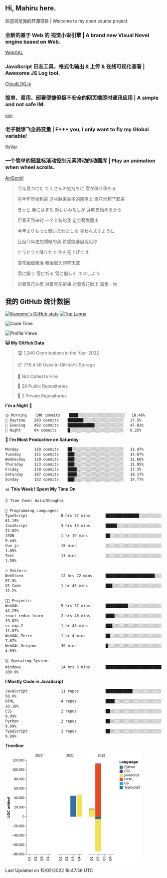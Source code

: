 ## Hi, Mahiru here.

欢迎浏览我的开源项目 | Welcome to my open source project.

### 全新的基于 Web 的 视觉小说引擎 | A brand new Visual Novel engine based on Web.

[WebGAL](https://github.com/MakinoharaShoko/WebGAL)

### JavaScript 日志工具，格式化输出 & 上传 & 在线可视化查看 | Awesome JS Log tool.

[CloudLOG.js](https://github.com/MakinoharaShoko/CloudLog.JS)

### 简单、易用、部署便捷但极不安全的网页端即时通讯应用 | A simple and not safe IM.

[eim](https://github.com/MakinoharaShoko/eim)

### 老子就想飞全局变量 | F*** you, I only want to fly my Global variable!

[flyVar](https://github.com/MakinoharaShoko/flyVar)

### 一个简单的随鼠标滚动控制元素滑动的动画库 | Play an animation when wheel scrolls.

[AniScroll](https://github.com/MakinoharaShoko/AniScroll)

> 今年見つけた たくさんの気持ちに 雪が降り積もる  
> 
> 在今年所找到的 这些越来越多的感觉上 雪花堆积了起来  
> 
> きっと 春にはまた 新しいわたしが 芽吹き始めるから  
> 
> 但春天到来时 一个全新的我 定会萌发而出  
> 
> 今年よりもっと輝いたわたしを 見せれますように  
> 
> 比起今年更加耀眼的我 希望能够展现给你  
> 
> ヒラヒラと降りだす 空を見上げては  
> 
> 雪花缓缓飘落 我抬起头仰望天空  
> 
> 雪に願う 雪に祈る 雪に優しく キスしよう  
> 
> 对着雪花许愿 对着雪花祈祷 对着雪花献上 温柔一吻

## 我的 GitHub 统计数据

[![Kamome's GitHub stats](https://github-readme-stats.vercel.app/api?username=MakinoharaShoko)](https://github.com/anuraghazra/github-readme-stats)
[![Top Langs](https://github-readme-stats.vercel.app/api/top-langs/?username=MakinoharaShoko&layout=compact)](https://github.com/anuraghazra/github-readme-stats)

<!--
**MakinoharaShoko/MakinoharaShoko** is a ✨ _special_ ✨ repository because its `README.md` (this file) appears on your GitHub profile.

Here are some ideas to get you started:

- 🔭 I’m currently working on ...
- 🌱 I’m currently learning ...
- 👯 I’m looking to collaborate on ...
- 🤔 I’m looking for help with ...
- 💬 Ask me about ...
- 📫 How to reach me: ...
- 😄 Pronouns: ...
- ⚡ Fun fact: ...
-->

<!--START_SECTION:waka-->
![Code Time](http://img.shields.io/badge/Code%20Time-0%20secs-blue)

![Profile Views](http://img.shields.io/badge/Profile%20Views-37-blue)

**🐱 My GitHub Data** 

> 🏆 1,240 Contributions in the Year 2022
 > 
> 📦 776.4 kB Used in GitHub's Storage 
 > 
> 🚫 Not Opted to Hire
 > 
> 📜 28 Public Repositories 
 > 
> 🔑 2 Private Repositories  
 > 
**I'm a Night 🦉** 

```text
🌞 Morning    190 commits    ████░░░░░░░░░░░░░░░░░░░░░   18.46% 
🌆 Daytime    283 commits    ███████░░░░░░░░░░░░░░░░░░   27.5% 
🌃 Evening    492 commits    ████████████░░░░░░░░░░░░░   47.81% 
🌙 Night      64 commits     █░░░░░░░░░░░░░░░░░░░░░░░░   6.22%

```
📅 **I'm Most Productive on Saturday** 

```text
Monday       118 commits    ██░░░░░░░░░░░░░░░░░░░░░░░   11.47% 
Tuesday      151 commits    ███░░░░░░░░░░░░░░░░░░░░░░   14.67% 
Wednesday    120 commits    ███░░░░░░░░░░░░░░░░░░░░░░   11.66% 
Thursday     123 commits    ███░░░░░░░░░░░░░░░░░░░░░░   11.95% 
Friday       178 commits    ████░░░░░░░░░░░░░░░░░░░░░   17.3% 
Saturday     187 commits    ████░░░░░░░░░░░░░░░░░░░░░   18.17% 
Sunday       152 commits    ███░░░░░░░░░░░░░░░░░░░░░░   14.77%

```


📊 **This Week I Spent My Time On** 

```text
⌚︎ Time Zone: Asia/Shanghai

💬 Programming Languages: 
TypeScript               8 hrs 37 mins       ███████████████░░░░░░░░░░   61.19% 
JavaScript               3 hrs 13 mins       █████░░░░░░░░░░░░░░░░░░░░   22.82% 
JSON                     1 hr 19 mins        ██░░░░░░░░░░░░░░░░░░░░░░░   9.44% 
Vue.js                   15 mins             ░░░░░░░░░░░░░░░░░░░░░░░░░   1.85% 
Text                     13 mins             ░░░░░░░░░░░░░░░░░░░░░░░░░   1.58%

🔥 Editors: 
WebStorm                 12 hrs 22 mins      ██████████████████████░░░   87.8% 
VS Code                  1 hr 43 mins        ███░░░░░░░░░░░░░░░░░░░░░░   12.2%

🐱‍💻 Projects: 
WebGAL                   5 hrs 57 mins       ██████████░░░░░░░░░░░░░░░   42.25% 
react-redux-learn        2 hrs 40 mins       ████░░░░░░░░░░░░░░░░░░░░░   19.02% 
ss-exp-2                 1 hr 48 mins        ███░░░░░░░░░░░░░░░░░░░░░░   12.87% 
WebGAL_Terre             1 hr 4 mins         ██░░░░░░░░░░░░░░░░░░░░░░░   7.67% 
WebGAL_Origine           39 mins             █░░░░░░░░░░░░░░░░░░░░░░░░   4.69%

💻 Operating System: 
Windows                  14 hrs 6 mins       █████████████████████████   100.0%

```

**I Mostly Code in JavaScript** 

```text
JavaScript               11 repos            ████████████░░░░░░░░░░░░░   50.0% 
HTML                     4 repos             ████░░░░░░░░░░░░░░░░░░░░░   18.18% 
CSS                      2 repos             ██░░░░░░░░░░░░░░░░░░░░░░░   9.09% 
Python                   2 repos             ██░░░░░░░░░░░░░░░░░░░░░░░   9.09% 
TypeScript               2 repos             ██░░░░░░░░░░░░░░░░░░░░░░░   9.09%

```


**Timeline**

![Chart not found](https://raw.githubusercontent.com/MakinoharaShoko/MakinoharaShoko/main/charts/bar_graph.png) 


 Last Updated on 15/05/2022 18:47:56 UTC
<!--END_SECTION:waka-->
